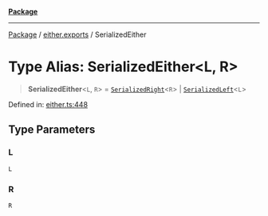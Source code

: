 [**Package**](../../README.md)

***

[Package](../../modules.md) / [either.exports](../README.md) / SerializedEither

# Type Alias: SerializedEither\<L, R\>

> **SerializedEither**\<`L`, `R`\> = [`SerializedRight`](../-internal-/type-aliases/SerializedRight.md)\<`R`\> \| [`SerializedLeft`](../-internal-/type-aliases/SerializedLeft.md)\<`L`\>

Defined in: [either.ts:448](https://github.com/AlexXanderGrib/monads-io/blob/88cc2f22cfbd8717d7e52da6913dd270216344b1/src/either.ts#L448)

## Type Parameters

### L

`L`

### R

`R`
